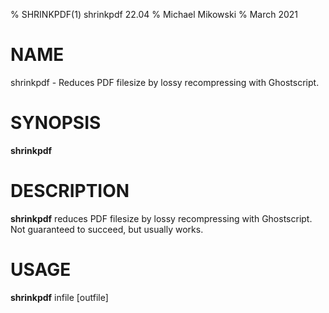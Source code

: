 % SHRINKPDF(1) shrinkpdf 22.04
% Michael Mikowski
% March 2021

# NAME
shrinkpdf - Reduces PDF filesize by lossy recompressing with Ghostscript.

# SYNOPSIS
**shrinkpdf**

# DESCRIPTION
**shrinkpdf** reduces PDF filesize by lossy recompressing with Ghostscript.
Not guaranteed to succeed, but usually works.

# USAGE
**shrinkpdf** infile [outfile]
